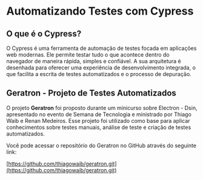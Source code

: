 # Automatizando Testes com Cypress

## O que é o Cypress?

O Cypress é uma ferramenta de automação de testes focada em aplicações web modernas. Ele permite testar tudo o que acontece dentro do navegador de maneira rápida, simples e confiável. A sua arquitetura é desenhada para oferecer uma experiência de desenvolvimento integrada, o que facilita a escrita de testes automatizados e o processo de depuração.

## Geratron - Projeto de Testes Automatizados

O projeto **Geratron** foi proposto durante um minicurso sobre Electron - Dsin, apresentado no evento de Semana de Tecnologia e ministrado por Thiago Waib e Renan Medeiros. Esse projeto foi utilizado como base para aplicar conhecimentos sobre testes manuais, análise de teste e criação de testes automatizados.

Você pode acessar o repositório do Geratron no GitHub através do seguinte link:

[https://github.com/thiagowaib/geratron.git](https://github.com/thiagowaib/geratron.git)


